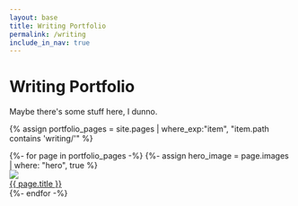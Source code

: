 ```yaml
---
layout: base
title: Writing Portfolio
permalink: /writing
include_in_nav: true
---
```


# Writing Portfolio
Maybe there's some stuff here, I dunno.


{% assign portfolio_pages = site.pages | where_exp:"item", "item.path contains 'writing/'" %}

<div class="portfolio_gallery">
    {%- for page in portfolio_pages -%}
      {%- assign hero_image = page.images | where: "hero", true %}
      <div class="gallery_card">
	      <div class="portfolio_item">
	        <a href="{{ page.permalink }}" data-fancybox="gallery" data-caption="{{ hero_image[0].text }}">
	          <img class="thumbnail" src="{{ hero_image[0].filename }}" />
	          <div class="page_title"> {{ page.title }} </div>
	        </a>
	      </div>
	  </div>
    {%- endfor -%}
</div>